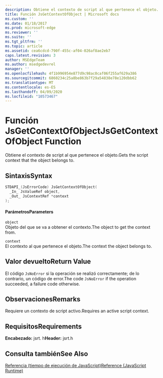 ```yaml
---
description: Obtiene el contexto de script al que pertenece el objeto.
title: Función JsGetContextOfObject | Microsoft docs
ms.custom: ''
ms.date: 01/18/2017
ms.prod: microsoft-edge
ms.reviewer: ''
ms.suite: ''
ms.tgt_pltfrm: ''
ms.topic: article
ms.assetid: cea6cdcd-790f-455c-af04-026af8ae2eb7
caps.latest.revision: 3
author: MSEdgeTeam
ms.author: msedgedevrel
manager: ''
ms.openlocfilehash: 4f1b996954e877d9c98ac0caf06f255af629a386
ms.sourcegitcommit: 6860234c25a8be863b7f29a54838e78e120dbb62
ms.translationtype: MT
ms.contentlocale: es-ES
ms.lasthandoff: 04/09/2020
ms.locfileid: "10573467"
---
```

# <span data-ttu-id="60150-103">Función JsGetContextOfObject</span><span class="sxs-lookup"><span data-stu-id="60150-103">JsGetContextOfObject Function</span></span>
<span data-ttu-id="60150-104">Obtiene el contexto de script al que pertenece el objeto.</span><span class="sxs-lookup"><span data-stu-id="60150-104">Gets the script context that the object belongs to.</span></span>  
  
## <span data-ttu-id="60150-105">Sintaxis</span><span class="sxs-lookup"><span data-stu-id="60150-105">Syntax</span></span>  
  
```cpp  
STDAPI_(JsErrorCode) JsGetContextOfObject(  
  _In_ JsValueRef object,  
  _Out_ JsContextRef *context  
);  
```  
  
#### <span data-ttu-id="60150-106">Parámetros</span><span class="sxs-lookup"><span data-stu-id="60150-106">Parameters</span></span>  
 `object`  
 <span data-ttu-id="60150-107">Objeto del que se va a obtener el contexto.</span><span class="sxs-lookup"><span data-stu-id="60150-107">The object to get the context from.</span></span>  
  
 `context`  
 <span data-ttu-id="60150-108">El contexto al que pertenece el objeto.</span><span class="sxs-lookup"><span data-stu-id="60150-108">The context the object belongs to.</span></span>  
  
## <span data-ttu-id="60150-109">Valor devuelto</span><span class="sxs-lookup"><span data-stu-id="60150-109">Return Value</span></span>  
 <span data-ttu-id="60150-110">El código `JsNoError` si la operación se realizó correctamente; de lo contrario, un código de error.</span><span class="sxs-lookup"><span data-stu-id="60150-110">The code `JsNoError` if the operation succeeded, a failure code otherwise.</span></span>  
  
## <span data-ttu-id="60150-111">Observaciones</span><span class="sxs-lookup"><span data-stu-id="60150-111">Remarks</span></span>  
 <span data-ttu-id="60150-112">Requiere un contexto de script activo.</span><span class="sxs-lookup"><span data-stu-id="60150-112">Requires an active script context.</span></span>  
  
## <span data-ttu-id="60150-113">Requisitos</span><span class="sxs-lookup"><span data-stu-id="60150-113">Requirements</span></span>  
 <span data-ttu-id="60150-114">**Encabezado:** jsrt. h</span><span class="sxs-lookup"><span data-stu-id="60150-114">**Header:** jsrt.h</span></span>  
  
## <span data-ttu-id="60150-115">Consulta también</span><span class="sxs-lookup"><span data-stu-id="60150-115">See Also</span></span>  
 [<span data-ttu-id="60150-116">Referencia (tiempo de ejecución de JavaScript)</span><span class="sxs-lookup"><span data-stu-id="60150-116">Reference (JavaScript Runtime)</span></span>](../chakra-hosting/reference-javascript-runtime.md)